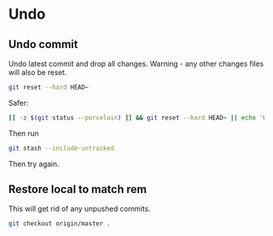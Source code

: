 # Undo

## Undo commit

Undo latest commit and drop all changes. Warning - any other changes files will also be reset.

```sh
git reset --hard HEAD~
```

Safer:

```sh
[[ -z $(git status --porcelain) ]] && git reset --hard HEAD~ || echo 'Unstaged changes!'
```

Then run

```sh
git stash --include-untracked
```

Then try again.

## Restore local to match rem

This will get rid of any unpushed commits.

```sh
git checkout origin/master .
```
<!--stackedit_data:
eyJoaXN0b3J5IjpbLTE3MzA5NjA4MzUsLTE2Nzk2NzkyODFdfQ
==
-->